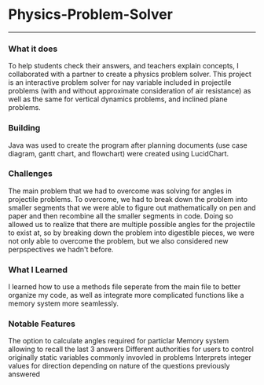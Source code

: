 # Physics-Problem-Solver
***
### What it does
To help students check their answers, and teachers explain concepts, I collaborated with a partner to create a physics problem solver. This project is an interactive problem solver for nay variable included in projectile problems (with and without approximate consideration of air resistance) as well as the same for vertical dynamics problems, and inclined plane problems. 
### Building
Java was used to create the program after planning documents (use case diagram, gantt chart, and flowchart) were created using LucidChart.
### Challenges
The main problem that we had to overcome was solving for angles in projectile problems. To overcome, we had to break down the problem into smaller segments that we were able to figure out mathematically on pen and paper and then recombine all the smaller segments in code. Doing so allowed us to realize that there are multiple possible angles for the projectile to exist at, so by breaking down the problem into digestible pieces, we were not only able to overcome the problem, but we also considered new perpspectives we hadn't before. 
### What I Learned
I learned how to use a methods file seperate from the main file to better organize my code, as well as integrate more complicated functions like a memory system more seamlessly.  
### Notable Features
The option to calculate angles required for particlar 
Memory system allowing to recall the last 3 answers
Different authorities for users to control originally static variables commonly invovled in problems
Interprets integer values for direction depending on nature of the questions previously answered
